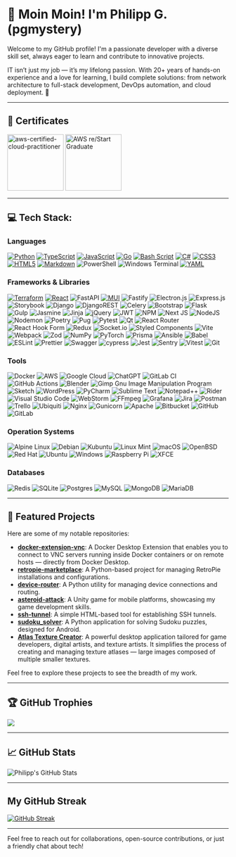 # 👋 Moin Moin! I'm Philipp G. (pgmystery)

Welcome to my GitHub profile! I'm a passionate developer with a diverse skill set, always eager to learn and contribute to innovative projects.

IT isn’t just my job — it’s my lifelong passion. With 20+ years of hands-on experience and a love for learning, I build complete solutions: from network architecture to full-stack development, DevOps automation, and cloud deployment. 🐘

---

## 📜 Certificates

<a href="https://www.credly.com/badges/cc7e503b-ced1-41a5-87ec-bac0daa01320/public_url" target=”_blank”><img src="https://github.com/user-attachments/assets/f4f2f747-0e1b-42e1-be0f-7c90400faff4" alt="aws-certified-cloud-practitioner" width="128" height="128" /></a>
<a href="https://www.credly.com/badges/8e45674c-fc72-4055-b2f3-5fdd3f4bb98e/public_url" target="_blank"><img src="https://github.com/user-attachments/assets/e52299d3-ab92-4532-a7e8-1cca897ec408" alt="AWS re/Start Graduate" width="128" height="128" /></a>

---

## 💻 Tech Stack:

### Languages
[![Python](https://img.shields.io/badge/python-3670A0?style=for-the-badge&logo=python&logoColor=ffdd54)](https://github.com/pgmystery/atlas-texture-creator) [![TypeScript](https://img.shields.io/badge/typescript-%23007ACC.svg?style=for-the-badge&logo=typescript&logoColor=white)](https://github.com/pgmystery/docker-extension-vnc) [![JavaScript](https://img.shields.io/badge/javascript-%23323330.svg?style=for-the-badge&logo=javascript&logoColor=%23F7DF1E)](https://github.com/pgmystery/docker-extension-vnc) [![Go](https://img.shields.io/badge/go-%2300ADD8.svg?style=for-the-badge&logo=go&logoColor=white)](https://github.com/pgmystery/docker-extension-vnc) [![Bash Script](https://img.shields.io/badge/bash_script-%23121011.svg?style=for-the-badge&logo=gnu-bash&logoColor=white)](https://github.com/pgmystery/ssh-tunnel) [![C#](https://img.shields.io/badge/c%23-%23239120.svg?style=for-the-badge&logo=csharp&logoColor=white)](https://github.com/pgmystery/asteroid-attack) [![CSS3](https://img.shields.io/badge/css3-%231572B6.svg?style=for-the-badge&logo=css3&logoColor=white)](https://github.com/pgmystery/docker-extension-vnc) [![HTML5](https://img.shields.io/badge/html5-%23E34F26.svg?style=for-the-badge&logo=html5&logoColor=white)](https://github.com/pgmystery/docker-extension-vnc) [![Markdown](https://img.shields.io/badge/markdown-%23000000.svg?style=for-the-badge&logo=markdown&logoColor=white)](https://github.com/pgmystery/docker-extension-vnc) ![PowerShell](https://img.shields.io/badge/PowerShell-%235391FE.svg?style=for-the-badge&logo=powershell&logoColor=white) ![Windows Terminal](https://img.shields.io/badge/Windows%20Terminal-%234D4D4D.svg?style=for-the-badge&logo=windows-terminal&logoColor=white) [![YAML](https://img.shields.io/badge/yaml-%23ffffff.svg?style=for-the-badge&logo=yaml&logoColor=151515)](https://github.com/pgmystery/ssh-tunnel)

### Frameworks & Libraries
[![Terraform](https://img.shields.io/badge/terraform-%235835CC.svg?style=for-the-badge&logo=terraform&logoColor=white)](https://github.com/pgmystery/aws_restart) [![React](https://img.shields.io/badge/react-%2320232a.svg?style=for-the-badge&logo=react&logoColor=%2361DAFB)](https://github.com/pgmystery/docker-extension-vnc) ![FastAPI](https://img.shields.io/badge/FastAPI-005571?style=for-the-badge&logo=fastapi) [![MUI](https://img.shields.io/badge/MUI-%230081CB.svg?style=for-the-badge&logo=mui&logoColor=white)](https://github.com/pgmystery/docker-extension-vnc) ![Fastify](https://img.shields.io/badge/fastify-%23000000.svg?style=for-the-badge&logo=fastify&logoColor=white) ![Electron.js](https://img.shields.io/badge/Electron-191970?style=for-the-badge&logo=Electron&logoColor=white) ![Express.js](https://img.shields.io/badge/express.js-%23404d59.svg?style=for-the-badge&logo=express&logoColor=%2361DAFB) ![Storybook](https://img.shields.io/badge/-Storybook-FF4785?style=for-the-badge&logo=storybook&logoColor=white) ![Django](https://img.shields.io/badge/django-%23092E20.svg?style=for-the-badge&logo=django&logoColor=white) ![DjangoREST](https://img.shields.io/badge/DJANGO-REST-ff1709?style=for-the-badge&logo=django&logoColor=white&color=ff1709&labelColor=gray) ![Celery](https://img.shields.io/badge/celery-%23a9cc54.svg?style=for-the-badge&logo=celery&logoColor=ddf4a4) ![Bootstrap](https://img.shields.io/badge/bootstrap-%238511FA.svg?style=for-the-badge&logo=bootstrap&logoColor=white) ![Flask](https://img.shields.io/badge/flask-%23000.svg?style=for-the-badge&logo=flask&logoColor=white) ![Gulp](https://img.shields.io/badge/GULP-%23CF4647.svg?style=for-the-badge&logo=gulp&logoColor=white) ![Jasmine](https://img.shields.io/badge/jasmine-%238A4182.svg?style=for-the-badge&logo=jasmine&logoColor=white) ![Jinja](https://img.shields.io/badge/jinja-white.svg?style=for-the-badge&logo=jinja&logoColor=black) ![jQuery](https://img.shields.io/badge/jquery-%230769AD.svg?style=for-the-badge&logo=jquery&logoColor=white) ![JWT](https://img.shields.io/badge/JWT-black?style=for-the-badge&logo=JSON%20web%20tokens) ![NPM](https://img.shields.io/badge/NPM-%23CB3837.svg?style=for-the-badge&logo=npm&logoColor=white) ![Next JS](https://img.shields.io/badge/Next-black?style=for-the-badge&logo=next.js&logoColor=white) ![NodeJS](https://img.shields.io/badge/node.js-6DA55F?style=for-the-badge&logo=node.js&logoColor=white) ![Nodemon](https://img.shields.io/badge/NODEMON-%23323330.svg?style=for-the-badge&logo=nodemon&logoColor=%BBDEAD) ![Poetry](https://img.shields.io/badge/Poetry-%233B82F6.svg?style=for-the-badge&logo=poetry&logoColor=0B3D8D) ![Pug](https://img.shields.io/badge/Pug-FFF?style=for-the-badge&logo=pug&logoColor=A86454) ![Pytest](https://img.shields.io/badge/pytest-%23ffffff.svg?style=for-the-badge&logo=pytest&logoColor=2f9fe3) ![Qt](https://img.shields.io/badge/Qt-%23217346.svg?style=for-the-badge&logo=Qt&logoColor=white) ![React Router](https://img.shields.io/badge/React_Router-CA4245?style=for-the-badge&logo=react-router&logoColor=white) ![React Hook Form](https://img.shields.io/badge/React%20Hook%20Form-%23EC5990.svg?style=for-the-badge&logo=reacthookform&logoColor=white) ![Redux](https://img.shields.io/badge/redux-%23593d88.svg?style=for-the-badge&logo=redux&logoColor=white) ![Socket.io](https://img.shields.io/badge/Socket.io-black?style=for-the-badge&logo=socket.io&badgeColor=010101) ![Styled Components](https://img.shields.io/badge/styled--components-DB7093?style=for-the-badge&logo=styled-components&logoColor=white) ![Vite](https://img.shields.io/badge/vite-%23646CFF.svg?style=for-the-badge&logo=vite&logoColor=white) ![Webpack](https://img.shields.io/badge/webpack-%238DD6F9.svg?style=for-the-badge&logo=webpack&logoColor=black) ![Zod](https://img.shields.io/badge/zod-%233068b7.svg?style=for-the-badge&logo=zod&logoColor=white) ![NumPy](https://img.shields.io/badge/numpy-%23013243.svg?style=for-the-badge&logo=numpy&logoColor=white) ![PyTorch](https://img.shields.io/badge/PyTorch-%23EE4C2C.svg?style=for-the-badge&logo=PyTorch&logoColor=white) ![Prisma](https://img.shields.io/badge/Prisma-3982CE?style=for-the-badge&logo=Prisma&logoColor=white) ![Ansible](https://img.shields.io/badge/ansible-%231A1918.svg?style=for-the-badge&logo=ansible&logoColor=white) ![Babel](https://img.shields.io/badge/Babel-F9DC3e?style=for-the-badge&logo=babel&logoColor=black) ![ESLint](https://img.shields.io/badge/ESLint-4B3263?style=for-the-badge&logo=eslint&logoColor=white) ![Prettier](https://img.shields.io/badge/prettier-%23F7B93E.svg?style=for-the-badge&logo=prettier&logoColor=black) ![Swagger](https://img.shields.io/badge/-Swagger-%23Clojure?style=for-the-badge&logo=swagger&logoColor=white) ![cypress](https://img.shields.io/badge/-cypress-%23E5E5E5?style=for-the-badge&logo=cypress&logoColor=058a5e) ![Jest](https://img.shields.io/badge/-jest-%23C21325?style=for-the-badge&logo=jest&logoColor=white) ![Sentry](https://img.shields.io/badge/sentry-%23362D59.svg?style=for-the-badge&logo=sentry&logoColor=white) ![Vitest](https://img.shields.io/badge/-Vitest-252529?style=for-the-badge&logo=vitest&logoColor=FCC72B) ![Git](https://img.shields.io/badge/git-%23F05033.svg?style=for-the-badge&logo=git&logoColor=white)

### Tools
![Docker](https://img.shields.io/badge/docker-%230db7ed.svg?style=for-the-badge&logo=docker&logoColor=white) ![AWS](https://img.shields.io/badge/AWS-%23FF9900.svg?style=for-the-badge&logo=amazon-aws&logoColor=white) ![Google Cloud](https://img.shields.io/badge/GoogleCloud-%234285F4.svg?style=for-the-badge&logo=google-cloud&logoColor=white) ![ChatGPT](https://img.shields.io/badge/chatGPT-74aa9c?style=for-the-badge&logo=openai&logoColor=white) ![GitLab CI](https://img.shields.io/badge/gitlab%20ci-%23181717.svg?style=for-the-badge&logo=gitlab&logoColor=white) ![GitHub Actions](https://img.shields.io/badge/github%20actions-%232671E5.svg?style=for-the-badge&logo=githubactions&logoColor=white) ![Blender](https://img.shields.io/badge/blender-%23F5792A.svg?style=for-the-badge&logo=blender&logoColor=white) ![Gimp Gnu Image Manipulation Program](https://img.shields.io/badge/Gimp-657D8B?style=for-the-badge&logo=gimp&logoColor=FFFFFF) ![Sketch](https://img.shields.io/badge/Sketch-FFB387?style=for-the-badge&logo=sketch&logoColor=black) ![WordPress](https://img.shields.io/badge/WordPress-%23117AC9.svg?style=for-the-badge&logo=WordPress&logoColor=white) ![PyCharm](https://img.shields.io/badge/pycharm-143?style=for-the-badge&logo=pycharm&logoColor=black&color=black&labelColor=green) ![Sublime Text](https://img.shields.io/badge/sublime_text-%23575757.svg?style=for-the-badge&logo=sublime-text&logoColor=important) ![Notepad++](https://img.shields.io/badge/Notepad++-90E59A.svg?style=for-the-badge&logo=notepad%2b%2b&logoColor=black) ![Rider](https://img.shields.io/badge/Rider-000000.svg?style=for-the-badge&logo=Rider&logoColor=white&color=black&labelColor=crimson) ![Visual Studio Code](https://img.shields.io/badge/Visual%20Studio%20Code-0078d7.svg?style=for-the-badge&logo=visual-studio-code&logoColor=white) ![WebStorm](https://img.shields.io/badge/webstorm-143?style=for-the-badge&logo=webstorm&logoColor=white&color=black) ![FFmpeg](https://shields.io/badge/FFmpeg-%23171717.svg?logo=ffmpeg&style=for-the-badge&labelColor=171717&logoColor=5cb85c) ![Grafana](https://img.shields.io/badge/grafana-%23F46800.svg?style=for-the-badge&logo=grafana&logoColor=white) ![Jira](https://img.shields.io/badge/jira-%230A0FFF.svg?style=for-the-badge&logo=jira&logoColor=white) ![Postman](https://img.shields.io/badge/Postman-FF6C37?style=for-the-badge&logo=postman&logoColor=white) ![Trello](https://img.shields.io/badge/Trello-%23026AA7.svg?style=for-the-badge&logo=Trello&logoColor=white) ![Ubiquiti](https://img.shields.io/badge/ubiquiti-%230559C9.svg?style=for-the-badge&logo=ubiquiti&logoColor=white) ![Nginx](https://img.shields.io/badge/nginx-%23009639.svg?style=for-the-badge&logo=nginx&logoColor=white) ![Gunicorn](https://img.shields.io/badge/gunicorn-%298729.svg?style=for-the-badge&logo=gunicorn&logoColor=white) ![Apache](https://img.shields.io/badge/apache-%23D42029.svg?style=for-the-badge&logo=apache&logoColor=white) ![Bitbucket](https://img.shields.io/badge/bitbucket-%230047B3.svg?style=for-the-badge&logo=bitbucket&logoColor=white) ![GitHub](https://img.shields.io/badge/github-%23121011.svg?style=for-the-badge&logo=github&logoColor=white) ![GitLab](https://img.shields.io/badge/gitlab-%23181717.svg?style=for-the-badge&logo=gitlab&logoColor=white)

### Operation Systems
![Alpine Linux](https://img.shields.io/badge/Alpine_Linux-%230D597F.svg?style=for-the-badge&logo=alpine-linux&logoColor=white) ![Debian](https://img.shields.io/badge/Debian-D70A53?style=for-the-badge&logo=debian&logoColor=white) ![Kubuntu](https://img.shields.io/badge/-KUbuntu-%230079C1?style=for-the-badge&logo=kubuntu&logoColor=white) ![Linux Mint](https://img.shields.io/badge/Linux%20Mint-87CF3E?style=for-the-badge&logo=Linux%20Mint&logoColor=white) ![macOS](https://img.shields.io/badge/mac%20os-000000?style=for-the-badge&logo=macos&logoColor=F0F0F0) ![OpenBSD](https://img.shields.io/badge/-OpenBSD-%23FCC771?style=for-the-badge&logo=openbsd&logoColor=black) ![Red Hat](https://img.shields.io/badge/Red%20Hat-EE0000?style=for-the-badge&logo=redhat&logoColor=white) ![Ubuntu](https://img.shields.io/badge/Ubuntu-E95420?style=for-the-badge&logo=ubuntu&logoColor=white) ![Windows](https://img.shields.io/badge/Windows-0078D6?style=for-the-badge&logo=windows&logoColor=white) ![Raspberry Pi](https://img.shields.io/badge/-Raspberry_Pi-C51A4A?style=for-the-badge&logo=Raspberry-Pi) ![XFCE](https://img.shields.io/badge/XFCE-%232284F2.svg?style=for-the-badge&logo=xfce&logoColor=white)

### Databases
![Redis](https://img.shields.io/badge/redis-%23DD0031.svg?style=for-the-badge&logo=redis&logoColor=white) ![SQLite](https://img.shields.io/badge/sqlite-%2307405e.svg?style=for-the-badge&logo=sqlite&logoColor=white) ![Postgres](https://img.shields.io/badge/postgres-%23316192.svg?style=for-the-badge&logo=postgresql&logoColor=white) ![MySQL](https://img.shields.io/badge/mysql-4479A1.svg?style=for-the-badge&logo=mysql&logoColor=white) ![MongoDB](https://img.shields.io/badge/MongoDB-%234ea94b.svg?style=for-the-badge&logo=mongodb&logoColor=white) ![MariaDB](https://img.shields.io/badge/MariaDB-003545?style=for-the-badge&logo=mariadb&logoColor=white)

---

## 📌 Featured Projects

Here are some of my notable repositories:

- [**docker-extension-vnc**](https://github.com/pgmystery/docker-extension-vnc): A Docker Desktop Extension that enables you to connect to VNC servers running inside Docker containers or on remote hosts — directly from Docker Desktop.
- [**retropie-marketplace**](https://github.com/pgmystery/retropie-marketplace): A Python-based project for managing RetroPie installations and configurations.
- [**device-router**](https://github.com/pgmystery/device-router): A Python utility for managing device connections and routing.
- [**asteroid-attack**](https://github.com/pgmystery/asteroid-attack): A Unity game for mobile platforms, showcasing my game development skills.
- [**ssh-tunnel**](https://github.com/pgmystery/ssh-tunnel): A simple HTML-based tool for establishing SSH tunnels.
- [**sudoku_solver**](https://github.com/pgmystery/sudoku_solver): A Python application for solving Sudoku puzzles, designed for Android.
- [**Atlas Texture Creator**](https://github.com/pgmystery/atlas-texture-creator): A powerful desktop application tailored for game developers, digital artists, and texture artists. It simplifies the process of creating and managing texture atlases — large images composed of multiple smaller textures.

Feel free to explore these projects to see the breadth of my work.

---

## 🏆 GitHub Trophies

![](https://github-profile-trophy.vercel.app/?username=pgmystery&theme=onedark)

---

## 📈 GitHub Stats

![Philipp's GitHub Stats](https://github-readme-stats.vercel.app/api?username=pgmystery&show_icons=true&hide_title=true&count_private=true&hide=prs&theme=radical)

---

## My GitHub Streak
[![GitHub Streak](https://github-readme-streak-stats-one-ebon.vercel.app?user=pgmystery&date_format=M%20j%5B%2C%20Y%5D&exclude_days=Sun%2CSat)](https://git.io/streak-stats)

---

Feel free to reach out for collaborations, open-source contributions, or just a friendly chat about tech!
